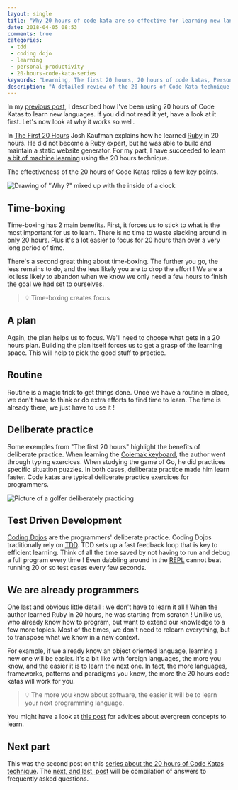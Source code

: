 ```yaml
---
layout: single
title: "Why 20 hours of code kata are so effective for learning new languages"
date: 2018-04-05 08:53
comments: true
categories: 
 - tdd
 - coding dojo
 - learning
 - personal-productivity
 - 20-hours-code-kata-series
keywords: "Learning, The first 20 hours, 20 hours of code katas, Personal Productivity, Coding Dojo, Code Kata, TDD, Test Driven Development"
description: "A detailed review of the 20 hours of Code Kata technique, explaining why it works so well to learn new programming languages" 
---
```

In my [previous post](/how-to-learn-a-programming-language-in-just-20-hours/), I described how I've been using 20 hours of Code Katas to learn new languages. If you did not read it yet, have a look at it first. Let's now look at why it works so well.

In [The First 20 Hours](https://www.amazon.com/First-20-Hours-Learn-Anything/dp/1591846943/ref=sr_1_2?ie=UTF8&qid=1521785371&sr=8-2&keywords=the+first+20+hours) Josh Kaufman explains how he learned [Ruby](https://www.ruby-lang.org/) in 20 hours. He did not become a Ruby expert, but he was able to build and maintain a static website generator. For my part, I have succeeded to learn [a bit of machine learning](/how-i-got-my-feet-wet-with-machine-learning-with-the-first-20-hours/) using the 20 hours technique.

The effectiveness of the 20 hours of Code Katas relies a few key points.

![Drawing of "Why ?" mixed up with the inside of a clock]({{site.url}}{{site.baseurl}}/imgs/2018-03-26-why-20-hours-of-code-kata-are-so-effective-for-learning-new-languages/why.jpg)

## Time-boxing

Time-boxing has 2 main benefits. First, it forces us to stick to what is the most important for us to learn. There is no time to waste slacking around in only 20 hours. Plus it's a lot easier to focus for 20 hours than over a very long period of time.

There's a second great thing about time-boxing. The further you go, the less remains to do, and the less likely you are to drop the effort ! We are a lot less likely to abandon when we know we only need a few hours to finish the goal we had set to ourselves.

> 💡 Time-boxing creates focus

## A plan

Again, the plan helps us to focus. We'll need to choose what gets in a 20 hours plan. Building the plan itself forces us to get a grasp of the learning space. This will help to pick the good stuff to practice.

## Routine

Routine is a magic trick to get things done. Once we have a routine in place, we don't have to think or do extra efforts to find time to learn. The time is already there, we just have to use it !

## Deliberate practice

Some exemples from "The first 20 hours" highlight the benefits of deliberate practice. When learning the [Colemak keyboard](https://en.wikipedia.org/wiki/Colemak), the author went through typing exercices. When studying the game of Go, he did practices specific situation puzzles. In both cases, deliberate practice made him learn faster. Code katas are typical deliberate practice exercices for programmers.

![Picture of a golfer deliberately practicing]({{site.url}}{{site.baseurl}}/imgs/2018-03-26-why-20-hours-of-code-kata-are-so-effective-for-learning-new-languages/golf-practice.jpg)

## Test Driven Development

[Coding Dojos](http://codingdojo.org/) are the programmers' deliberate practice. Coding Dojos traditionally rely on [TDD](https://en.wikipedia.org/wiki/Test-driven_development). TDD sets up a fast feedback loop that is key to efficient learning. Think of all the time saved by not having to run and debug a full program every time ! Even dabbling around in the [REPL](https://en.wikipedia.org/wiki/Read%E2%80%93eval%E2%80%93print_loop) cannot beat running 20 or so test cases every few seconds.

## We are already programmers

One last and obvious little detail : we don't have to learn it all ! When the author learned Ruby in 20 hours, he was starting from scratch ! Unlike us, who already know how to program, but want to extend our knowledge to a few more topics. Most of the times, we don't need to relearn everything, but to transpose what we know in a new context.

For example, if we already know an object oriented language, learning a new one will be easier. It's a bit like with foreign languages, the more you know, and the easier it is to learn the next one. In fact, the more languages, frameworks, patterns and paradigms you know, the more the 20 hours code katas will work for you.

> 💡 The more you know about software, the easier it will be to learn your next programming language.

You might have a look at [this post](/how-to-keep-up-with-software-technologies/) for advices about evergreen concepts to learn.

## Next part

This was the second post on this [series about the 20 hours of Code Katas technique](/blog/categories/20-hours-code-kata-series/). The [next, and last, post](/frequently-asked-questions-about-the-20-hours-of-code-katas/) will be compilation of answers to frequently asked questions.

